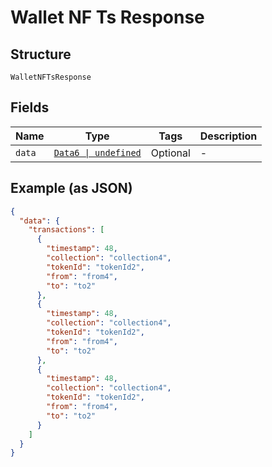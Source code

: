 
# Wallet NF Ts Response

## Structure

`WalletNFTsResponse`

## Fields

| Name | Type | Tags | Description |
|  --- | --- | --- | --- |
| `data` | [`Data6 \| undefined`](../../doc/models/data-6.md) | Optional | - |

## Example (as JSON)

```json
{
  "data": {
    "transactions": [
      {
        "timestamp": 48,
        "collection": "collection4",
        "tokenId": "tokenId2",
        "from": "from4",
        "to": "to2"
      },
      {
        "timestamp": 48,
        "collection": "collection4",
        "tokenId": "tokenId2",
        "from": "from4",
        "to": "to2"
      },
      {
        "timestamp": 48,
        "collection": "collection4",
        "tokenId": "tokenId2",
        "from": "from4",
        "to": "to2"
      }
    ]
  }
}
```

